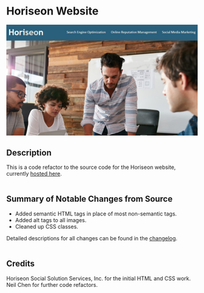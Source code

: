 # Horiseon Website

![website-splash](./assets/readme_assets/splash.jpg)

## Description

This is a code refactor to the source code for the Horiseon website, currently <a href="https://inknsharps.github.io/horiseon_website_code_refactor/" target="_blank">hosted here</a>.
<br><br>

## Summary of Notable Changes from Source

* Added semantic HTML tags in place of most non-semantic tags.
* Added alt tags to all images.
* Cleaned up CSS classes.

Detailed descriptions for all changes can be found in the <a href="https://github.com/inknsharps/horiseon_website_code_refactor/blob/main/assets/changelog/changelog.md">changelog</a>.
<br><br>
## Credits

Horiseon Social Solution Services, Inc. for the initial HTML and CSS work. <br>
Neil Chen for further code refactors.
